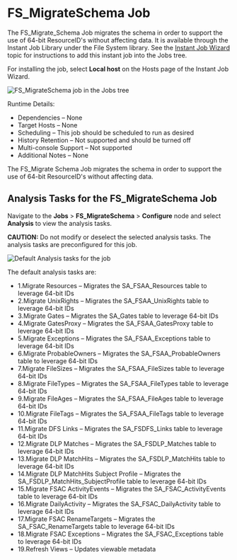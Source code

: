 # FS_MigrateSchema Job

The FS_Migrate_Schema Job migrates the schema in order to support the use of 64-bit ResourceID's
without affecting data. It is available through the Instant Job Library under the File System
library. See the
[Instant Job Wizard](/docs/accessanalyzer/11.6/admin/jobs/instantjobs/overview.md)
topic for instructions to add this instant job into the Jobs tree.

For installing the job, select **Local host** on the Hosts page of the Instant Job Wizard.

![FS_MigrateSchema job in the Jobs tree](/img/product_docs/accessanalyzer/11.6/admin/hostmanagement/jobstree.webp)

Runtime Details:

- Dependencies – None
- Target Hosts – None
- Scheduling – This job should be scheduled to run as desired
- History Retention – Not supported and should be turned off
- Multi-console Support – Not supported
- Additional Notes – None

The FS_Migrate Schema Job migrates the schema in order to support the use of 64-bit ResourceID's
without affecting data.

## Analysis Tasks for the FS_MigrateSchema Job

Navigate to the **Jobs** > **FS_MigrateSchema** > **Configure** node and select **Analysis** to view
the analysis tasks.

**CAUTION:** Do not modify or deselect the selected analysis tasks. The analysis tasks are
preconfigured for this job.

![Default Analysis tasks for the job](/img/product_docs/accessanalyzer/11.6/admin/jobs/instantjobs/analysistasks.webp)

The default analysis tasks are:

- 1.Migrate Resources – Migrates the SA_FSAA_Resources table to leverage 64-bit IDs
- 2.Migrate UnixRights – Migrates the SA_FSAA_UnixRights table to leverage 64-bit IDs
- 3.Migrate Gates – Migrates the SA_Gates table to leverage 64-bit IDs
- 4.Migrate GatesProxy – Migrates the SA_FSAA_GatesProxy table to leverage 64-bit IDs
- 5.Migrate Exceptions – Migrates the SA_FSAA_Exceptions table to leverage 64-bit IDs
- 6.Migrate ProbableOwners – Migrates the SA_FSAA_ProbableOwners table to leverage 64-bit IDs
- 7.Migrate FileSizes – Migrates the SA_FSAA_FileSizes table to leverage 64-bit IDs
- 8.Migrate FileTypes – Migrates the SA_FSAA_FileTypes table to leverage 64-bit IDs
- 9.Migrate FileAges – Migrates the SA_FSAA_FileAges table to leverage 64-bit IDs
- 10.Migrate FileTags – Migrates the SA_FSAA_FileTags table to leverage 64-bit IDs
- 11.Migrate DFS Links – Migrates the SA_FSDFS_Links table to leverage 64-bit IDs
- 12.Migrate DLP Matches – Migrates the SA_FSDLP_Matches table to leverage 64-bit IDs
- 13.Migrate DLP MatchHits – Migrates the SA_FSDLP_MatchHits table to leverage 64-bit IDs
- 14.Migrate DLP MatchHits Subject Profile – Migrates the SA_FSDLP_MatchHits_SubjectProfile table to
  leverage 64-bit IDs
- 15.Migrate FSAC ActivityEvents – Migrates the SA_FSAC_ActivityEvents table to leverage 64-bit IDs
- 16.Migrate DailyActivity – Migrates the SA_FSAC_DailyActivity table to leverage 64-bit IDs
- 17.Migrate FSAC RenameTargets – Migrates the SA_FSAC_RenameTargets table to leverage 64-bit IDs
- 18.Migrate FSAC Exceptions – Migrates the SA_FSAC_Exceptions table to leverage 64-bit IDs
- 19.Refresh Views – Updates viewable metadata
